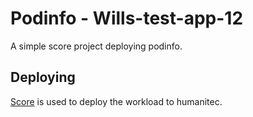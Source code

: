 # Podinfo - Wills-test-app-12

A simple score project deploying podinfo.

## Deploying

[Score](https://score.dev/) is used to deploy the workload to humanitec.
